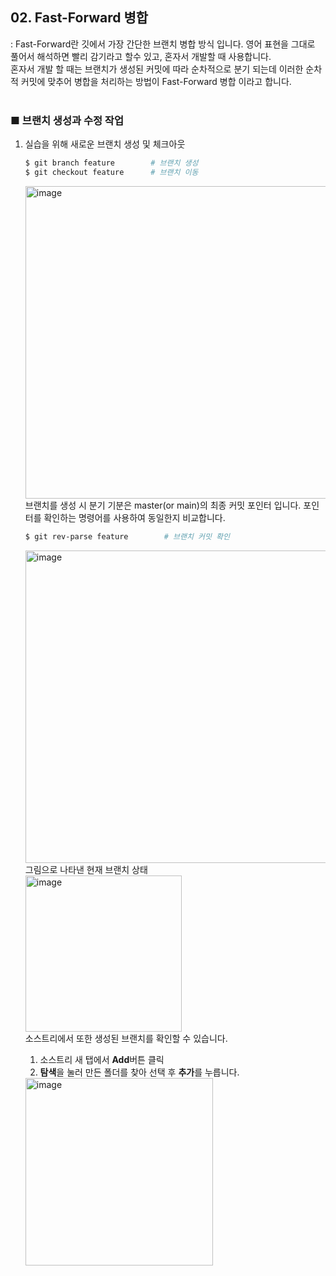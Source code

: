 <!-- 8장 병합과 충돌
    02. Fast-Forward 병합 -->

## 02. Fast-Forward 병합
: Fast-Forward란 깃에서 가장 간단한 브랜치 병합 방식 입니다. 영어 표현을 그대로 풀어서 해석하면 빨리 감기라고 할수 있고, 혼자서 개발할 때 사용합니다.<br>
혼자서 개발 할 때는 브랜치가 생성된 커밋에 따라 순차적으로 분기 되는데 이러한 순차적 커밋에 맞추어 병합을 처리하는 방법이 Fast-Forward 병합 이라고 합니다. <br><br>

### ■ 브랜치 생성과 수정 작업
1. 실습을 위해 새로운 브랜치 생성 및 체크아웃
    ```bash
    $ git branch feature        # 브랜치 생성
    $ git checkout feature      # 브랜치 이동
    ```
    <img width="500" alt="image" src="https://user-images.githubusercontent.com/88806404/199664160-652775fd-9e62-478f-869c-3469188e42dc.png"><br>
    브랜치를 생성 시 분기 기분은 master(or main)의 최종 커밋 포인터 입니다. 포인터를 확인하는 명령어를 사용하여 동일한지 비교합니다.

     ```bash
    $ git rev-parse feature        # 브랜치 커밋 확인
    ```
    <img width="500" alt="image" src="https://user-images.githubusercontent.com/88806404/199665934-d5961a34-e82f-405e-82f9-096ced0fcff9.png"><br>
    그림으로 나타낸 현재 브랜치 상태<br>
    <img width="250" alt="image" src="https://user-images.githubusercontent.com/88806404/199666216-f90154da-b37e-41f4-a5ab-bc3ebb5fa12f.png"> 
    <br>
    소스트리에서 또한 생성된 브랜치를 확인할 수 있습니다.
    <br>
    1. 소스트리 새 탭에서 <b>Add</b>버튼 클릭
    2. <b>탐색</b>을 눌러 만든 폴더를 찾아 선택 후 <b>추가</b>를 누릅니다.<br>
    <img width="300" alt="image" src="https://user-images.githubusercontent.com/88806404/199926898-bc4f9537-50b8-405f-8da6-74896dee5244.png">
